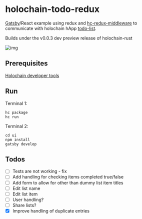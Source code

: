 # holochain-todo-redux

[Gatsby](https://github.com/gatsbyjs/gatsby)/React example using redux and [hc-redux-middleware](https://github.com/holochain/hc-redux-middleware) to communicate with holochain hApp [todo-list](https://github.com/willemolding/holochain-rust-todo).

Builds under the v0.0.3 dev preview release of holochain-rust

![img](https://user-images.githubusercontent.com/9698363/52596910-c8f15a80-2e51-11e9-94cb-11bca428a65b.gif)

## Prerequisites

[Holochain developer tools](https://developer.holochain.org/start.html)

## Run

Terminal 1:

```
hc package
hc run
```

Terminal 2:

```
cd ui
npm install
gatsby develop
```

## Todos

- [ ] Tests are not working - fix
- [ ] Add handling for checking items completed true/false
- [ ] Add form to allow for other than dummy list item titles
- [ ] Edit list name
- [ ] Edit list item
- [ ] User handling?
- [ ] Share lists?
- [x] Improve handling of duplicate entries
